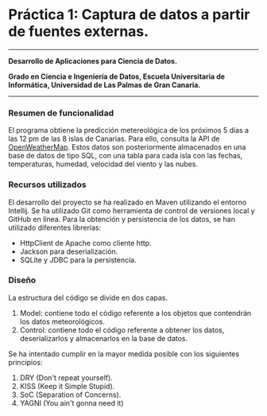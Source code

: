 # Práctica 1: Captura de datos a partir de fuentes externas.

---
**Desarrollo de Aplicaciones para Ciencia de Datos.**

**Grado en Ciencia e Ingeniería de Datos, Escuela Universitaria de Informática,
Universidad de Las Palmas de Gran Canaria.**

---

### Resumen de funcionalidad

El programa obtiene la predicción metereológica de los próximos 5 días a las 12 pm de las 8 islas de Canarias. Para ello,
consulta la API de [OpenWeatherMap](openweathermap.org/api "OpenWeatherMap"). Estos datos son posteriormente
almacenados en una base de datos de tipo SQL, con una tabla para cada isla con las fechas, temperaturas, humedad,
velocidad del viento y las nubes.

### Recursos utilizados

El desarrollo del proyecto se ha realizado en Maven utilizando el entorno Intellij. Se ha utilizado Git como herramienta
de control de versiones local y GitHub en línea. Para la obtención y persistencia de los datos, se han utilizado diferentes
librerías:
* HttpClient de Apache como cliente http.
* Jackson para deserialización.
* SQLite y JDBC para la persistencia.

### Diseño

La estructura del código se divide en dos capas.
1. Model: contiene todo el código referente a los objetos que contendrán los datos meteorológicos.
2. Control: contiene todo el código referente a obtener los datos, deserializarlos y almacenarlos en la base de datos.

Se ha intentado cumplir en la mayor medida posible con los siguientes principios:
1. DRY (Don't repeat yourself).
2. KISS (Keep it Simple Stupid).
3. SoC (Separation of Concerns).
4. YAGNI (You ain't gonna need it)
